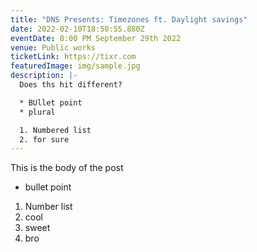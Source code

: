 ```yaml
---
title: "DNS Presents: Timezones ft. Daylight savings"
date: 2022-02-10T18:50:55.880Z
eventDate: 8:00 PM September 29th 2022
venue: Public works
ticketLink: https://tixr.com
featuredImage: img/sample.jpg
description: |-
  Does ths hit different?

  * BUllet point
  * plural

  1. Numbered list
  2. for sure
---
```

This is the body of the post

* bullet point

1. Number list
2. cool
3. sweet
4. bro